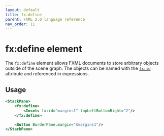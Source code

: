 ```yaml
---
layout: default
title: fx:define
parent: FXML 2.0 language reference
nav_order: 11
---
```


# fx:define element
The `fx:define` element allows FXML documents to store arbitrary objects outside of the scene graph. The objects can be named with the [`fx:id`](id.html) attribute and referenced in expressions.

## Usage

```xml
<StackPane>
    <fx:define>
        <Insets fx:id="margins1" topLeftBottomRight="2"/>
    </fx:define>

    <Button BorderPane.margin="$margins1"/>
</StackPane>
```